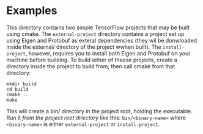 # Examples

This directory contains two simple TensorFlow projects that may be built using cmake. The `external-project`
directory contains a project set up using Eigen and Protobuf as exteral dependencies (they wil be donwloaded
inside the external/ directory of the project wwhen built).  The `install-project`, however, requires you to
install both Eigen and Protobuf on your machine before building. To build either of theese projects, create a
directory inside the project to build from; then call cmake from that directory:

```
mkdir build
cd build
cmake ..
make
```

This will create a bin/ directory in the project root, holding the executable. Run it *from the project root
directory* like this: `bin/<binary-name>` where `<binary-name>` is either `external-project` or `install-project`.